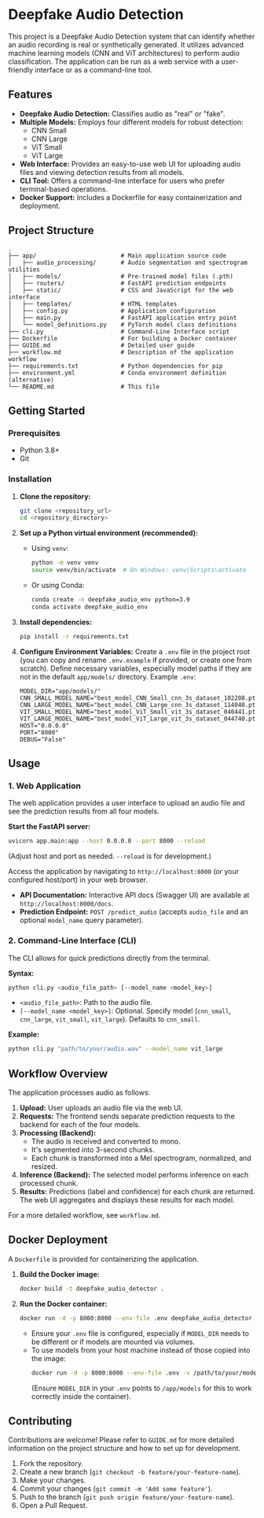 # Deepfake Audio Detection

This project is a Deepfake Audio Detection system that can identify whether an audio recording is real or synthetically generated. It utilizes advanced machine learning models (CNN and ViT architectures) to perform audio classification. The application can be run as a web service with a user-friendly interface or as a command-line tool.

## Features

-   **Deepfake Audio Detection:** Classifies audio as "real" or "fake".
-   **Multiple Models:** Employs four different models for robust detection:
    -   CNN Small
    -   CNN Large
    -   ViT Small
    -   ViT Large
-   **Web Interface:** Provides an easy-to-use web UI for uploading audio files and viewing detection results from all models.
-   **CLI Tool:** Offers a command-line interface for users who prefer terminal-based operations.
-   **Docker Support:** Includes a Dockerfile for easy containerization and deployment.

## Project Structure

```
.
├── app/                        # Main application source code
│   ├── audio_processing/       # Audio segmentation and spectrogram utilities
│   ├── models/                 # Pre-trained model files (.pth)
│   ├── routers/                # FastAPI prediction endpoints
│   ├── static/                 # CSS and JavaScript for the web interface
│   ├── templates/              # HTML templates
│   ├── config.py               # Application configuration
│   ├── main.py                 # FastAPI application entry point
│   └── model_definitions.py    # PyTorch model class definitions
├── cli.py                      # Command-Line Interface script
├── Dockerfile                  # For building a Docker container
├── GUIDE.md                    # Detailed user guide
├── workflow.md                 # Description of the application workflow
├── requirements.txt            # Python dependencies for pip
├── environment.yml             # Conda environment definition (alternative)
└── README.md                   # This file
```

## Getting Started

### Prerequisites

-   Python 3.8+
-   Git

### Installation

1.  **Clone the repository:**
    ```bash
    git clone <repository_url>
    cd <repository_directory>
    ```

2.  **Set up a Python virtual environment (recommended):**
    *   Using `venv`:
        ```bash
        python -m venv venv
        source venv/bin/activate  # On Windows: venv\Scripts\activate
        ```
    *   Or using Conda:
        ```bash
        conda create -n deepfake_audio_env python=3.9
        conda activate deepfake_audio_env
        ```

3.  **Install dependencies:**
    ```bash
    pip install -r requirements.txt
    ```

4.  **Configure Environment Variables:**
    Create a `.env` file in the project root (you can copy and rename `.env.example` if provided, or create one from scratch).
    Define necessary variables, especially model paths if they are not in the default `app/models/` directory.
    Example `.env`:
    ```env
    MODEL_DIR="app/models/"
    CNN_SMALL_MODEL_NAME="best_model_CNN_Small_cnn_3s_dataset_102208.pth"
    CNN_LARGE_MODEL_NAME="best_model_CNN_Large_cnn_3s_dataset_114040.pth"
    VIT_SMALL_MODEL_NAME="best_model_ViT_Small_vit_3s_dataset_040441.pth"
    VIT_LARGE_MODEL_NAME="best_model_ViT_Large_vit_3s_dataset_044740.pth"
    HOST="0.0.0.0"
    PORT="8000"
    DEBUG="False"
    ```

## Usage

### 1. Web Application

The web application provides a user interface to upload an audio file and see the prediction results from all four models.

**Start the FastAPI server:**
```bash
uvicorn app.main:app --host 0.0.0.0 --port 8000 --reload
```
(Adjust host and port as needed. `--reload` is for development.)

Access the application by navigating to `http://localhost:8000` (or your configured host/port) in your web browser.

-   **API Documentation:** Interactive API docs (Swagger UI) are available at `http://localhost:8000/docs`.
-   **Prediction Endpoint:** `POST /predict_audio` (accepts `audio_file` and an optional `model_name` query parameter).

### 2. Command-Line Interface (CLI)

The CLI allows for quick predictions directly from the terminal.

**Syntax:**
```bash
python cli.py <audio_file_path> [--model_name <model_key>]
```
-   `<audio_file_path>`: Path to the audio file.
-   `[--model_name <model_key>]`: Optional. Specify model (`cnn_small`, `cnn_large`, `vit_small`, `vit_large`). Defaults to `cnn_small`.

**Example:**
```bash
python cli.py "path/to/your/audio.wav" --model_name vit_large
```

## Workflow Overview

The application processes audio as follows:
1.  **Upload:** User uploads an audio file via the web UI.
2.  **Requests:** The frontend sends separate prediction requests to the backend for each of the four models.
3.  **Processing (Backend):**
    *   The audio is received and converted to mono.
    *   It's segmented into 3-second chunks.
    *   Each chunk is transformed into a Mel spectrogram, normalized, and resized.
4.  **Inference (Backend):** The selected model performs inference on each processed chunk.
5.  **Results:** Predictions (label and confidence) for each chunk are returned. The web UI aggregates and displays these results for each model.

For a more detailed workflow, see `workflow.md`.

## Docker Deployment

A `Dockerfile` is provided for containerizing the application.

1.  **Build the Docker image:**
    ```bash
    docker build -t deepfake_audio_detector .
    ```

2.  **Run the Docker container:**
    ```bash
    docker run -d -p 8000:8000 --env-file .env deepfake_audio_detector
    ```
    *   Ensure your `.env` file is configured, especially if `MODEL_DIR` needs to be different or if models are mounted via volumes.
    *   To use models from your host machine instead of those copied into the image:
        ```bash
        docker run -d -p 8000:8000 --env-file .env -v /path/to/your/models_on_host:/app/models deepfake_audio_detector
        ```
        (Ensure `MODEL_DIR` in your `.env` points to `/app/models` for this to work correctly inside the container).

## Contributing

Contributions are welcome! Please refer to `GUIDE.md` for more detailed information on the project structure and how to set up for development.

1.  Fork the repository.
2.  Create a new branch (`git checkout -b feature/your-feature-name`).
3.  Make your changes.
4.  Commit your changes (`git commit -m 'Add some feature'`).
5.  Push to the branch (`git push origin feature/your-feature-name`).
6.  Open a Pull Request.
